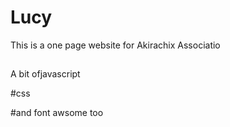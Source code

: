 Lucy
====
This is  a one page website for 
Akirachix Associatio
##
A bit ofjavascript

#css

#and font awsome too
